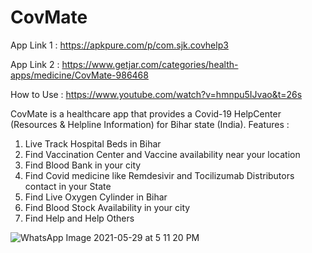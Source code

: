 # CovMate

App Link 1 : https://apkpure.com/p/com.sjk.covhelp3 

App Link 2 : https://www.getjar.com/categories/health-apps/medicine/CovMate-986468

How to Use : https://www.youtube.com/watch?v=hmnpu5IJvao&t=26s

CovMate is a healthcare app that provides a Covid-19 HelpCenter (Resources & Helpline Information) for Bihar state (India).
Features :
1. Live Track Hospital Beds in Bihar
2. Find Vaccination Center and Vaccine availability near your location
3. Find Blood Bank in your city
4. Find Covid medicine like Remdesivir and Tocilizumab Distributors contact in your State
5. Find Live Oxygen Cylinder in Bihar
6. Find Blood Stock Availability in your city
7. Find Help and Help Others



![WhatsApp Image 2021-05-29 at 5 11 20 PM](https://user-images.githubusercontent.com/77197538/122287761-f1505e80-cf0e-11eb-852c-c7c719357067.jpeg)
